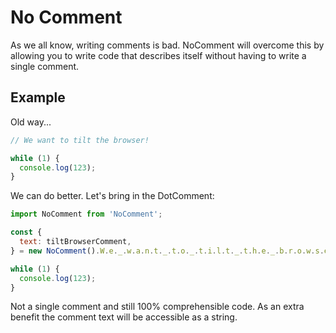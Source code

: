 # No Comment

As we all know, writing comments is bad. NoComment will overcome this by allowing you to write code that describes itself without having to write a single comment.

## Example

Old way...

```javascript
// We want to tilt the browser!

while (1) {
  console.log(123);
}
```

We can do better. Let's bring in the DotComment:

```javascript
import NoComment from 'NoComment';

const {
  text: tiltBrowserComment,
} = new NoComment().W.e._.w.a.n.t._.t.o._.t.i.l.t._.t.h.e._.b.r.o.w.s.e.r.exc();

while (1) {
  console.log(123);
}
```

Not a single comment and still 100% comprehensible code. As an extra benefit the comment text will be accessible as a string.

